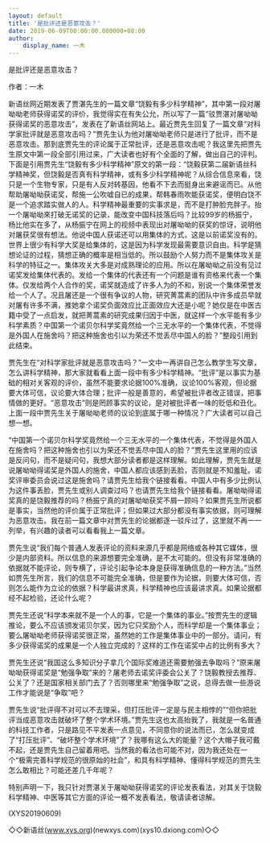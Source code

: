 ```yaml
---
layout: default
title: '是批评还是恶意攻击？'
date: 2019-06-09T00:00:00.000000+08:00
author:
    display_name: 一木
---
```


是批评还是恶意攻击？

作者：一木

新语丝网近期发表了贾湛先生的一篇文章“饶毅有多少科学精神”，其中第一段对屠呦呦老师获得诺奖的评价，我觉得实在有失公允，所以写了一篇“驳贾湛对屠呦呦获得诺奖的恶意攻击”，发表在了新语丝网站上。最近贾先生回复了一篇文章“对科学家批评就是恶意攻击吗？”贾先生认为他对屠呦呦老师只是进行了批评，而不是恶意攻击。那到底贾先生的评论属于正常批评，还是恶意攻击呢？我这里先把贾先生原文中第一段全部引用过来，广大读者也好有个全面的了解，做出自己的评判。下面是引用贾先生“饶毅有多少科学精神”原文的第一段：“饶毅获第二届新语丝科学精神奖，但饶毅是否真有科学精神，或有多少科学精神呢？从综合信息來看，饶只是一个生物专家，只是有人反对转基因，他看不下去而挺身出来避谣而已。从他帮助屠呦呦获诺奖，帮施一公吹嘘自已的成果，帮韩春雨吹能获诺奖，便明白饶不是一个追求踏实做人的人。科学精神最重要的实事求是，而不是打肿脸充胖子。抬一个屠呦呦來打破无诺奖的记录，能改变中国科技落后吗？比较99岁的杨振宁，杨比他实在多了，从杨振宁在网上的视频中表现出对屠呦呦的获奖的惊讶，说明他对屠获奖很有想法。他说中国人获诺还可以用集体的方式，这是以前诺奖没有的。世界上很少有科学大奖是给集体的，这是因为科学发现最需要意识自由。科学是猜想论证的过程，猜想正确的概率是相当低的。所以鼓励个人努力而不是集体攻关是科学的特征之一。集体攻关大多是对成熟理论的应用。所以在屠呦呦之前没有见过诺奖发给集体代表的。发给一个集体的代表还有一个问题是谁有资格来代表一个集体。仅发给两个人合作的奖，诺奖就造成了许多人为的不和，别说一个集体荣誉发给一个人了。况且屠还是一个很有争议的人物，研究菁蒿素的团队中许多成员早就对屠有许多不满，推她拿个诺奖负面效应比正面效应大还是小呢？她仅是在中医古籍中受了一点启发，就把菁蒿素的研究成果归因于中医，就这样一个水平能有多少科学素质？中国第一个诺贝尔科学奖竟然给一个三无水平的一个集体代表，不觉得是外国人在施舍吗？把这种施舍也引以为荣还不觉丢尽中国人的脸？”整段引用到此结束。

贾先生在“对科学家批评就是恶意攻击吗？”一文中一再讲自己怎么教学生写文章，怎么讲科学精神，那大家就看看上面一段中有多少科学精神。“批评”是以事实为基础的相对关客观的评价，虽然不能要求论据100%准确，议论100%客观，但论据要大体可信，议论要大体合理；批评一般是善意的，希望被批评者改正错误，把事情做的更好。“恶意攻击”则是罔顾事实的议论，是对被批评者一味的贬低和丑化。上面一段中贾先生关于屠呦呦老师的议论到底属于哪一种情况？广大读者可以自己想一想。

“中国第一个诺贝尔科学奖竟然给一个三无水平的一个集体代表，不觉得是外国人在施舍吗？把这种施舍也引以为荣还不觉丢尽中国人的脸？”贾先生这里用的应该是反问句，而不是疑问句，我想大部分读者都是这样理解。如此理解，贾先生就是说屠呦呦得诺奖是外国人的施舍，中国人都应该感到丢脸，否则就是不知羞耻。诺奖评审委员会说过这是施舍吗？请贾先生给我个链接看看。中国人中有多少比例认为这件事丢脸，贾先生或别人调查过吗？也请贾先生给我个链接看看。屠呦呦得诺奖真的是饶毅推荐的吗？杨振宁真的对屠呦呦获奖不屑一顾吗？如果贾先生所说都是事实，当然他的评价属于正常批评；但如果过大部分都没有事实依据，则可理解为恶意攻击。我在前一篇文章中对贾先生的论据都逐一驳斥过了，这里就不再一一列举，有兴趣的读者可以看看我上一篇文章。

贾先生说“我们每个普通人发表评论的资料来源几乎都是网络或各种其它媒体，很少是内部资料。所以信息的来源想要完全准确，是不太可能的。但没有非常准确的依据就不能评论，则专横了，评论引起争论本身是获得准确信息的一种方法。”当然如贾先生所言，我们的信息不可能完全准确，但是要作为论据，则要大体可信，否则怎么能作为立论的依据？科学最讲求真，科学精神也应该最讲求真。如果论据都经不起检验，还论什么呢？

贾先生还说“科学本来就不是一个人的事，它是一个集体的事业。”按贾先生的逻辑推论，要么不应该颁发诺贝尔奖，因为它只奖励个人，而科学却是一个集体事业；要么屠呦呦老师获得诺奖很正常，虽然她的工作是集体事业中的一部分。请问，有多少获得诺奖的成果是一个人独立完成的？这样的工作在诺奖中占的比例有多大？

贾先生还说“我国这么多知识分子拿几个国际奖难道还需要勉强去争取吗？”原来屠呦呦获得诺奖是“勉强争取”来的？屠老师去诺奖评委会公关了？饶毅教授去推荐、公关了？还是国家相关部门去了？否则哪里来“勉强争取”之说，总得去做一些游说工作才能说是“争取”吧？

贾先生说“批评得不对可以不去理采，但打压批评一定是与民主相悖的”“但你把批评当成恶意攻击就破坏了整个学术环境。”贾先生这也太高抬我了，我就是一名普通的科技工作者，只是路见不平发表一点意见，不同意你的说法而已，怎么就变成了“打压批评”、“破坏整个学术环境”了？我哪有这么大的能量？这个大帽子我可戴不起，还是贾先生自己留着用吧。当然我的看法也可能不对，因为我还处在一个“极需完善科学规范的很原始的社会”，和具有科学精神、懂得科学规范的贾先生怎么敢相比？可能还差几千年呢？

特别声明一下，我只针对贾湛关于屠呦呦获得诺奖的评论发表看法，对其关于饶毅科学精神、中医等其它方面的评论一概不发表看法，敬请读者谅解。

(XYS20190609)

◇◇新语丝(www.xys.org)(newxys.com)(xys10.dxiong.com)◇◇

